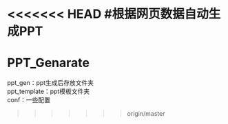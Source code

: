 <<<<<<< HEAD
#根据网页数据自动生成PPT
=======
# PPT_Genarate
ppt_gen：ppt生成后存放文件夹<br>
ppt_template：ppt模板文件夹<br>
conf：一些配置<br>
>>>>>>> origin/master
